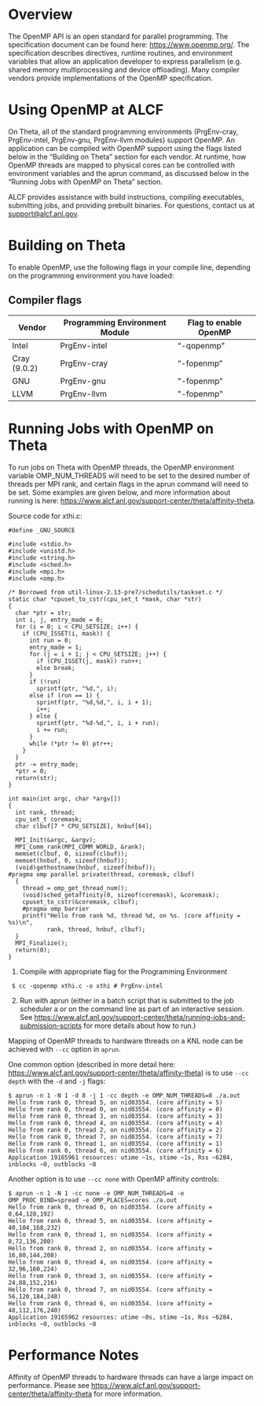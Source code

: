 # Overview

The OpenMP API is an open standard for parallel programming. The specification document can be found here: https://www.openmp.org/. The specification describes directives, runtime routines, and environment variables that allow an application developer to express parallelism (e.g. shared memory multiprocessing and device offloading). Many compiler vendors provide implementations of the OpenMP specification. 

# Using OpenMP at ALCF

On Theta, all of the standard programming environments (PrgEnv-cray, PrgEnv-intel, PrgEnv-gnu, PrgEnv-llvm modules) support OpenMP. An application can be compiled with OpenMP support using the flags listed below in the “Building on Theta” section for each vendor. At runtime, how OpenMP threads are mapped to physical cores can be controlled with environment variables and the aprun command, as discussed below in the “Running Jobs with OpenMP on Theta” section.

ALCF provides assistance with build instructions, compiling executables, submitting jobs, and providing prebuilt binaries. For questions, contact us at support@alcf.anl.gov.

# Building on Theta

To enable OpenMP, use the following flags in your compile line, depending on the programming environment you have loaded:

## Compiler flags
| Vendor       | Programming Environment Module	| Flag to enable OpenMP
| -------------|  -------------                 |  -------------   
| Intel	       | PrgEnv-intel                   |   “-qopenmp"
| Cray (9.0.2) | PrgEnv-cray                    |   “-fopenmp”
| GNU          | PrgEnv-gnu                     |   "-fopenmp"
| LLVM         | PrgEnv-llvm                    |   "-fopenmp"


# Running Jobs with OpenMP on Theta

To run jobs on Theta with OpenMP threads, the OpenMP environment variable OMP_NUM_THREADS will need to be set to the desired number of threads per MPI rank, and certain flags in the aprun command will need to be set. Some examples are given below, and more information about running is here: https://www.alcf.anl.gov/support-center/theta/affinity-theta.

Source code for xthi.c:

```
#define _GNU_SOURCE

#include <stdio.h>
#include <unistd.h>
#include <string.h>
#include <sched.h>
#include <mpi.h>
#include <omp.h>

/* Borrowed from util-linux-2.13-pre7/schedutils/taskset.c */
static char *cpuset_to_cstr(cpu_set_t *mask, char *str)
{
  char *ptr = str;
  int i, j, entry_made = 0;
  for (i = 0; i < CPU_SETSIZE; i++) {
    if (CPU_ISSET(i, mask)) {
      int run = 0;
      entry_made = 1;
      for (j = i + 1; j < CPU_SETSIZE; j++) {
        if (CPU_ISSET(j, mask)) run++;
        else break;
      }
      if (!run)
        sprintf(ptr, "%d,", i);
      else if (run == 1) {
        sprintf(ptr, "%d,%d,", i, i + 1);
        i++;
      } else {
        sprintf(ptr, "%d-%d,", i, i + run);
        i += run;
      }
      while (*ptr != 0) ptr++;
    }
  }
  ptr -= entry_made;
  *ptr = 0;
  return(str);
}

int main(int argc, char *argv[])
{
  int rank, thread;
  cpu_set_t coremask;
  char clbuf[7 * CPU_SETSIZE], hnbuf[64];

  MPI_Init(&argc, &argv);
  MPI_Comm_rank(MPI_COMM_WORLD, &rank);
  memset(clbuf, 0, sizeof(clbuf));
  memset(hnbuf, 0, sizeof(hnbuf));
  (void)gethostname(hnbuf, sizeof(hnbuf));
#pragma omp parallel private(thread, coremask, clbuf)
  {
    thread = omp_get_thread_num();
    (void)sched_getaffinity(0, sizeof(coremask), &coremask);
    cpuset_to_cstr(&coremask, clbuf);
    #pragma omp barrier
    printf("Hello from rank %d, thread %d, on %s. (core affinity = %s)\n",
           rank, thread, hnbuf, clbuf);
  }
  MPI_Finalize();
  return(0);
}
```

1. Compile with appropriate flag for the Programming Environment

` $ cc -qopenmp xthi.c -o xthi # PrgEnv-intel`

2. Run with aprun (either in a batch script that is submitted to the job scheduler a or on the command line as part of an interactive session. See https://www.alcf.anl.gov/support-center/theta/running-jobs-and-submission-scripts for more details about how to run.)

Mapping of OpenMP threads to hardware threads on a KNL node can be achieved with `--cc` option in `aprun`.

One common option (described in more detail here: https://www.alcf.anl.gov/support-center/theta/affinity-theta) is to use `--cc depth` with the `-d` and `-j` flags:
```
$ aprun -n 1 -N 1 -d 8 -j 1 -cc depth -e OMP_NUM_THREADS=8 ./a.out 
Hello from rank 0, thread 5, on nid03554. (core affinity = 5)
Hello from rank 0, thread 0, on nid03554. (core affinity = 0)
Hello from rank 0, thread 3, on nid03554. (core affinity = 3)
Hello from rank 0, thread 4, on nid03554. (core affinity = 4)
Hello from rank 0, thread 2, on nid03554. (core affinity = 2)
Hello from rank 0, thread 7, on nid03554. (core affinity = 7)
Hello from rank 0, thread 1, on nid03554. (core affinity = 1)
Hello from rank 0, thread 6, on nid03554. (core affinity = 6)
Application 19165961 resources: utime ~1s, stime ~1s, Rss ~6284, inblocks ~0, outblocks ~8
```

Another option is to use `--cc none` with OpenMP affinity controls: 
```
$ aprun -n 1 -N 1 -cc none -e OMP_NUM_THREADS=8 -e OMP_PROC_BIND=spread -e OMP_PLACES=cores ./a.out
Hello from rank 0, thread 0, on nid03554. (core affinity = 0,64,128,192)
Hello from rank 0, thread 5, on nid03554. (core affinity = 40,104,168,232)
Hello from rank 0, thread 1, on nid03554. (core affinity = 8,72,136,200)
Hello from rank 0, thread 2, on nid03554. (core affinity = 16,80,144,208)
Hello from rank 0, thread 4, on nid03554. (core affinity = 32,96,160,224)
Hello from rank 0, thread 3, on nid03554. (core affinity = 24,88,152,216)
Hello from rank 0, thread 7, on nid03554. (core affinity = 56,120,184,248)
Hello from rank 0, thread 6, on nid03554. (core affinity = 48,112,176,240)
Application 19165962 resources: utime ~0s, stime ~1s, Rss ~6284, inblocks ~0, outblocks ~8
```

# Performance Notes

Affinity of OpenMP threads to hardware threads can have a large impact on performance. Please see https://www.alcf.anl.gov/support-center/theta/affinity-theta for more information. 
 
